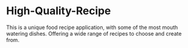 # High-Quality-Recipe
This is a unique food recipe application, with some of the most mouth watering dishes. Offering a wide range of recipes to choose and create from.
